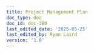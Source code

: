 ```yaml
---
title: Project Management Plan
doc_type: doc
doc_id: doc-380
last_edited_date: '2025-05-25'
last_edited_by: Ryan Laird
version: '1.0'
---
```




